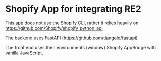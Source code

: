 # Shopify App for integrating RE2

This app does not use the Shopify CLI, rather it relies heavily on https://github.com/Shopify/shopify_python_api

The backend uses FastAPI (https://github.com/tiangolo/fastapi)

The front end uses then environments (window) Shopify AppBridge with vanilla JavaScript.

